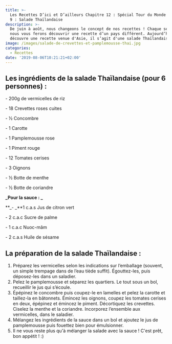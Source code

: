 ```yaml
---
title: >-
  Les Recettes D’ici et D’ailleurs Chapitre 12 : Spécial Tour du Monde - Épisode
  9 : Salade Thaïlandaise
description: >-
  De juin à août, nous changeons le concept de nos recettes ! Chaque semaine,
  nous vous ferons découvrir une recette d’un pays différent. Aujourd’hui, on
  découvre une recette venue d'Asie, il s’agit d'une salade Thaïlandaise:)
image: /images/salade-de-crevettes-et-pamplemousse-thai.jpg
categories:
  - Recettes
date: '2019-08-06T10:21:21+02:00'
---
```

## Les ingrédients de la salade Thaïlandaise (pour 6 personnes) :

\- 200g de vermicelles de riz

\- 18 Crevettes roses cuites

\- ½ Concombre

\- 1 Carotte

\- 1 Pamplemousse rose

\- 1 Piment rouge

\- 12 Tomates cerises

\- 3 Oignons 

\- ½ Botte de menthe

\- ½ Botte de coriandre

**_Pour la sauce : _**

**_\- _**1 c.a.s Jus de citron vert

\- 2 c.a.c Sucre de palme

\- 1 c.a.c Nuoc-mâm

\- 2 c.a.s Huile de sésame

## La préparation de la salade Thaïlandaise :

1. Préparez les vermicelles selon les indications sur l’emballage (souvent, un simple trempage dans de l’eau tiède suffit). Égouttez-les, puis déposez-les dans un saladier.
2. Pelez le pamplemousse et séparez les quartiers. Le tout sous un bol, recueillir le jus qui s’écoule.
3. Épépinez le concombre puis coupez-le en lamelles et pelez la carotte et taillez-la en bâtonnets. Émincez les oignons, coupez les tomates cerises en deux, épépinez et émincez le piment. Décortiquez les crevettes. Ciselez la menthe et la coriandre. Incorporez l’ensemble aux vermicelles, dans le saladier.
4. Mélangez les ingrédients de la sauce dans un bol et ajoutez le jus de pamplemousse  puis fouettez bien pour émulsionner. 
5. Il ne vous reste plus qu'à mélanger la salade avec la sauce ! C'est prêt, bon appétit ! :)
